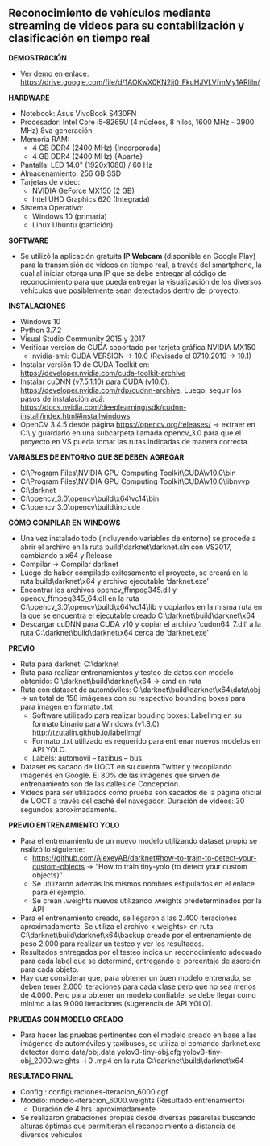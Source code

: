 ## Reconocimiento de vehículos mediante streaming de videos para su contabilización y clasificación en tiempo real

__DEMOSTRACIÓN__
- Ver demo en enlace: https://drive.google.com/file/d/1AOKwX0KN2ji0_FkuHJVLVfmMy1ARliln/

__HARDWARE__
- Notebook: Asus VivoBook S430FN
- Procesador: Intel Core i5-8265U (4 núcleos, 8 hilos, 1600 MHz - 3900 MHz) 8va generación
- Memoria RAM: 
    - 4 GB DDR4 (2400 MHz) {Incorporada}
    - 4 GB DDR4 (2400 MHz) {Aparte}
- Pantalla: LED 14.0" (1920x1080) / 60 Hz
- Almacenamiento: 256 GB SSD
- Tarjetas de video:
    - NVIDIA GeForce MX150 (2 GB)
    - Intel UHD Graphics 620 (Integrada)
- Sistema Operativo:
    - Windows 10 (primaria)
    - Linux Ubuntu (partición)

__SOFTWARE__
- Se utilizó la aplicación gratuita __IP Webcam__ (disponible en Google Play) para la transmisión de videos en tiempo real, a través del smartphone, la cual al iniciar otorga una IP que se debe entregar al código de reconocimiento para que pueda entregar la visualización de los diversos vehículos que posiblemente sean detectados dentro del proyecto.


__INSTALACIONES__
- Windows 10
- Python 3.7.2
- Visual Studio Community 2015 y 2017
- Verificar versión de CUDA soportado por tarjeta gráfica NVIDIA MX150
    - nvidia-smi: CUDA VERSION -> 10.0 (Revisado el 07.10.2019 -> 10.1)
- Instalar versión 10 de CUDA Toolkit en: https://developer.nvidia.com/cuda-toolkit-archive
- Instalar cuDNN (v7.5.1.10) para CUDA (v10.0): https://developer.nvidia.com/rdp/cudnn-archive. Luego, seguir los pasos de instalación acá: https://docs.nvidia.com/deeplearning/sdk/cudnn-install/index.html#installwindows
- OpenCV 3.4.5 desde página https://opencv.org/releases/ -> extraer en C:\ y guardarlo en una subcarpeta llamada opencv_3.0 para que el proyecto en VS pueda tomar las rutas indicadas de manera correcta.


__VARIABLES DE ENTORNO QUE SE DEBEN AGREGAR__
- C:\Program Files\NVIDIA GPU Computing Toolkit\CUDA\v10.0\bin
- C:\Program Files\NVIDIA GPU Computing Toolkit\CUDA\v10.0\libnvvp
- C:\darknet
- C:\opencv_3.0\opencv\build\x64\vc14\bin
- C:\opencv_3.0\opencv\build\include


__CÓMO COMPILAR EN WINDOWS__
- Una vez instalado todo (incluyendo variables de entorno) se procede a abrir el archivo en la ruta build\darknet\darknet.sln con VS2017, cambiando a x64 y Release
- Compilar -> Compilar darknet
- Luego de haber compilado exitosamente el proyecto, se creará en la ruta build\darknet\x64 y archivo ejecutable ‘darknet.exe’
- Encontrar los archivos opencv_ffmpeg345.dll y opencv_ffmpeg345_64.dll en la ruta C:\opencv_3.0\opencv\build\x64\vc14\lib y copiarlos en la misma ruta en la que se encuentra el ejecutable creado C:\darknet\build\darknet\x64
- Descargar cuDNN para CUDA v10 y copiar el archivo ‘cudnn64_7.dll’ a la ruta C:\darknet\build\darknet\x64 cerca de ‘darknet.exe’


__PREVIO__
- Ruta para darknet: C:\darknet
- Ruta para realizar entrenamientos y testeo de datos con modelo obtenido: C:\darknet\build\darknet\x64 -> cmd en ruta
- Ruta con dataset de automóviles: C:\darknet\build\darknet\x64\data\obj -> un total de 158 imágenes con su respectivo bounding boxes para para imagen en formato .txt
    - Software utilizado para realizar bouding boxes: LabelImg en su formato binario para Windows (v1.8.0) http://tzutalin.github.io/labelImg/ 
    - Formato .txt utilizado es requerido para entrenar nuevos modelos en API YOLO.
    - Labels: automovil – taxibus – bus.
- Dataset es sacado de UOCT en su cuenta Twitter y recopilando imágenes en Google. El 80% de las imágenes que sirven de entrenamiento son de las calles de Concepción.
- Videos para ser utilizados como prueba son sacados de la página oficial de UOCT a través del caché del navegador. Duración de videos: 30 segundos aproximadamente.


__PREVIO ENTRENAMIENTO YOLO__
- Para el entrenamiento de un nuevo modelo utilizando dataset propio se realizó lo siguiente:
    - https://github.com/AlexeyAB/darknet#how-to-train-to-detect-your-custom-objects -> “How to train tiny-yolo (to detect your custom objects)”
    - Se utilizaron además los mismos nombres estipulados en el enlace para el ejemplo.
    - Se crean .weights nuevos utilizando .weights predeterminados por la API 
- Para el entrenamiento creado, se llegaron a las 2.400 iteraciones aproximadamente. Se utiliza el archivo <.weights> en ruta C:\darknet\build\darknet\x64\backup creado por el entrenamiento de peso 2.000 para realizar un testeo y ver los resultados. 
- Resultados entregados por el testeo indica un reconocimiento adecuado para cada label que se determinó, entregando el porcentaje de aserción para cada objeto.
- Hay que considerar que, para obtener un buen modelo entrenado, se deben tener 2.000 iteraciones para cada clase pero que no sea menos de 4.000. Pero para obtener un modelo confiable, se debe llegar como mínimo a las 9.000 iteraciones (sugerencia de API YOLO).


__PRUEBAS CON MODELO CREADO__
- Para hacer las pruebas pertinentes con el modelo creado en base a las imágenes de automóviles y taxibuses, se utiliza el comando darknet.exe detector demo data/obj.data yolov3-tiny-obj.cfg yolov3-tiny-obj_2000.weights -i 0 <archivo-de-video>.mp4 en la ruta C:\darknet\build\darknet\x64

__RESULTADO FINAL__
- Config.: configuraciones-iteracion_6000.cgf
- Modelo: modelo-iteracion_6000.weights (Resultado entrenamiento)
    - Duración de 4 hrs. aproximadamente
- Se realizaron grabaciones propias desde diversas pasarelas buscando alturas óptimas que permitieran el reconocimiento a distancia de diversos vehículos